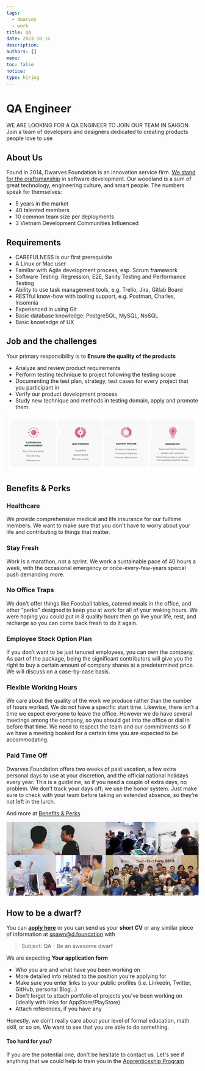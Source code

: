 ```yaml
---
tags:
  - dwarves
  - work
title: QA
date: 2023-10-16
description:
authors: []
menu:
toc: false
notice:
type: hiring
---
```

# QA Engineer

WE ARE LOOKING FOR A QA ENGINEER TO JOIN OUR TEAM IN SAIGON. Join a team of developers and designers dedicated to creating products people love to use

## About Us

Found in 2014, Dwarves Foundation is an innovation service firm. [We stand for the craftsmanship](../additional-info/what-we-stand-for.md) in software development. Our woodland is a sum of great technology, engineering culture, and smart people. The numbers speak for themselves:

- 5 years in the market
- 40 talented members
- 10 common team size per deployments
- 3 Vietnam Development Communities Influenced

## Requirements

- CAREFULNESS is our first prerequisite
- A Linux or Mac user
- Familiar with Agile development process, esp. Scrum framework
- Software Testing: Regression, E2E, Sanity Testing and Performance Testing
- Ability to use task management tools, e.g. Trello, Jira, Gitlab Board
- RESTful know-how with tooling support, e.g. Postman, Charles, Insomnia
- Experienced in using Git
- Basic database knowledge: PostgreSQL, MySQL, NoSQL
- Basic knowledge of UX

## Job and the challenges

Your primary responsibility is to **Ensure the quality of the products**

- Analyze and review product requirements
- Perform testing technique to project following the testing scope
- Documenting the test plan, strategy, test cases for every project that you participant in
- Verify our product development process
- Study new technique and methods in testing domain, apply and promote them

![](../assets/process.png)

## Benefits & Perks

### Healthcare
We provide comprehensive medical and life insurance for our fulltime members. We want to make sure that you don't have to worry about your life and contributing to things that matter.

### Stay Fresh
Work is a marathon, not a sprint. We work a sustainable pace of 40 hours a week, with the occasional emergency or once-every-few-years special push demanding more.

### No Office Traps
We don't offer things like Foosball tables, catered meals in the office, and other “perks” designed to keep you at work for all of your waking hours. We were hoping you could put in 8 quality hours then go live your life, rest, and recharge so you can come back fresh to do it again.

### Employee Stock Option Plan
If you don’t want to be just tenured employees, you can own the company. As part of the package, being the significant contributors will give you the right to buy a certain amount of company shares at a predetermined price. We will discuss on a case-by-case basis.

### Flexible Working Hours
We care about the quality of the work we produce rather than the number of hours worked. We do not have a specific start time. Likewise, there isn’t a time we expect everyone to leave the office. However we do have several meetings among the company, so you should get into the office or dial in before that time. We need to respect the team and our commitments so if we have a meeting booked for a certain time you are expected to be accommodating.

### Paid Time Off
Dwarves Foundation offers two weeks of paid vacation, a few extra personal days to use at your discretion, and the official national holidays every year. This is a guideline, so if you need a couple of extra days, no problem. We don’t track your days off; we use the honor system. Just make sure to check with your team before taking an extended absence, so they’re not left in the lurch.

And more at [Benefits & Perks](../additional-info/benefits-and-perks.md)

![](../assets/team.png)

## How to be a dwarf?

You can [**apply here**](https://dwarves.careers/jobs/quality-assurance-engineer--dwarves-foundation--saigon) or you can send us your **short CV** or any similar piece of information at [spawn@d.foundation](mailto:spawn@d.foundation) with

> Subject: QA - Be an awesome dwarf

We are expecting **Your application form**
  * Who you are and what have you been working on
  * More detailed info related to the position you're applying for
  * Make sure you enter links to your public profiles (i.e. Linkedin, Twitter, GitHub, personal Blog...)
  * Don't forget to attach portfolio of projects you've been working on (ideally with links for AppStore/PlayStore)
  * Attach references, if you have any

Honestly, we don't really care about your level of formal education, math skill, or so on. We want to see that you are able to do something.

#### Too hard for you?

If you are the potential one, don't be hesitate to contact us. Let's see if anything that we could help to train you in the [Apprenticeship Program](./Apprentice.md)
